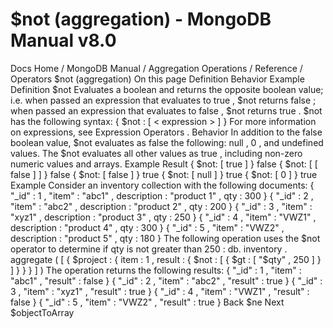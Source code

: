 # $not (aggregation) - MongoDB Manual v8.0


Docs Home / MongoDB Manual / Aggregation Operations / Reference / Operators $not (aggregation) On this page Definition Behavior Example Definition $not Evaluates a boolean and returns the opposite boolean value; i.e.
when passed an expression that evaluates to true , $not returns false ; when passed an expression that
evaluates to false , $not returns true . $not has the following syntax: { $not : [ < expression > ] } For more information on expressions, see Expression Operators . Behavior In addition to the false boolean value, $not evaluates
as false the following: null , 0 , and undefined values. The $not evaluates all other values as true ,
including non-zero numeric values and arrays. Example Result { $not: [ true ] } false { $not: [ [ false ] ] } false { $not: [ false ] } true { $not: [ null ] } true { $not: [ 0 ] } true Example Consider an inventory collection with the following documents: { "_id" : 1 , "item" : "abc1" , description : "product 1" , qty : 300 } { "_id" : 2 , "item" : "abc2" , description : "product 2" , qty : 200 } { "_id" : 3 , "item" : "xyz1" , description : "product 3" , qty : 250 } { "_id" : 4 , "item" : "VWZ1" , description : "product 4" , qty : 300 } { "_id" : 5 , "item" : "VWZ2" , description : "product 5" , qty : 180 } The following operation uses the $not operator to
determine if qty is not greater than 250 : db. inventory . aggregate ( [ { $project : { item : 1 , result : { $not : [ { $gt : [ "$qty" , 250 ] } ] } } } ] ) The operation returns the following results: { "_id" : 1 , "item" : "abc1" , "result" : false } { "_id" : 2 , "item" : "abc2" , "result" : true } { "_id" : 3 , "item" : "xyz1" , "result" : true } { "_id" : 4 , "item" : "VWZ1" , "result" : false } { "_id" : 5 , "item" : "VWZ2" , "result" : true } Back $ne Next $objectToArray

